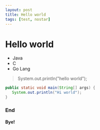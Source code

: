 ```yaml
---
layout: post
title: Hello world
tags: [test, nostar]
---
```

# Hello world

* Java
* C
* Go Lang

> System.out.println("hello world");

```java
public static void main(String[] args) {
   System.out.println("Hi world");
}
```

### End 
#### Bye!

